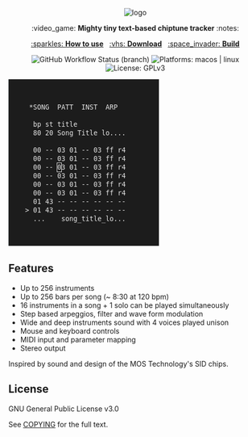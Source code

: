 <p align="center">
  <img src="https://i.ibb.co/5Y93XtX/logo.png" alt="logo">
</p>
<p align="center">:video_game: <b>Mighty tiny text-based chiptune tracker</b> :notes:</p>


<p align="center">
<a href="https://github.com/vacavaca/trics/blob/master/doc/MANUAL"> :sparkles: <b>How to use</b></a>&nbsp;&nbsp;
<a href="https://github.com/vacavaca/trics/releases">:vhs: <b>Download</b></a>&nbsp;&nbsp;
<a href="https://github.com/vacavaca/trics/blob/master/doc/BUILD">:space_invader: <b>Build</b></a></p>

<p align="center">
<img alt="GitHub Workflow Status (branch)" src="https://img.shields.io/github/workflow/status/vacavaca/trics/build/master">
<img alt="Platforms: macos | linux" src="https://img.shields.io/static/v1?label=platform&message=macos%20|%20linux&color=lightgrey">
<img alt="License: GPLv3" src="https://img.shields.io/static/v1?label=license&message=GPLv3&color=green">
</p>


![Screenshot](/doc/screenshot.png)


## Features

* Up to 256 instruments
* Up to 256 bars per song (~ 8:30 at 120 bpm)
* 16 instruments in a song + 1 solo can be played simultaneously
* Step based arpeggios, filter and wave form modulation
* Wide and deep instruments sound with 4 voices played unison
* Mouse and keyboard controls
* MIDI input and parameter mapping
* Stereo output

Inspired by sound and design of the MOS Technology's SID chips.


## License
GNU General Public License v3.0

See [COPYING](COPYING) for the full text.